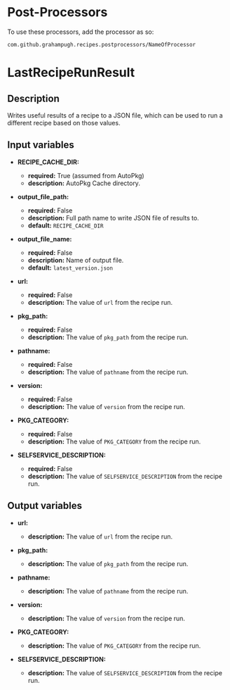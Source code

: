 # Post-Processors

To use these processors, add the processor as so:

    com.github.grahampugh.recipes.postprocessors/NameOfProcessor

# LastRecipeRunResult

## Description

Writes useful results of a recipe to a JSON file, which can be used to run a different recipe based on those values.

## Input variables

- **RECIPE_CACHE_DIR:**

  - **required:** True (assumed from AutoPkg)
  - **description:** AutoPkg Cache directory.

- **output_file_path:**

  - **required:** False
  - **description:** Full path name to write JSON file of results to.
  - **default:** `RECIPE_CACHE_DIR`

- **output_file_name:**

  - **required:** False
  - **description:** Name of output file.
  - **default:** `latest_version.json`

- **url:**

  - **required:** False
  - **description:** The value of `url` from the recipe run.

- **pkg_path:**

  - **required:** False
  - **description:** The value of `pkg_path` from the recipe run.

- **pathname:**

  - **required:** False
  - **description:** The value of `pathname` from the recipe run.

- **version:**

  - **required:** False
  - **description:** The value of `version` from the recipe run.

- **PKG_CATEGORY:**

  - **required:** False
  - **description:** The value of `PKG_CATEGORY` from the recipe run.

- **SELFSERVICE_DESCRIPTION:**

  - **required:** False
  - **description:** The value of `SELFSERVICE_DESCRIPTION` from the recipe run.

## Output variables

- **url:**

  - **description:** The value of `url` from the recipe run.

- **pkg_path:**

  - **description:** The value of `pkg_path` from the recipe run.

- **pathname:**

  - **description:** The value of `pathname` from the recipe run.

- **version:**

  - **description:** The value of `version` from the recipe run.

- **PKG_CATEGORY:**

  - **description:** The value of `PKG_CATEGORY` from the recipe run.

- **SELFSERVICE_DESCRIPTION:**
  - **description:** The value of `SELFSERVICE_DESCRIPTION` from the recipe run.
